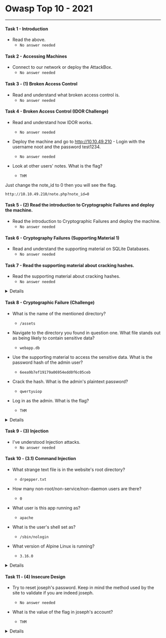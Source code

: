# Owasp Top 10 - 2021

------------------------

#### Task 1 - Introduction

- Read the above.
	- `No answer needed`

#### Task 2 - Accessing Machines 

- Connect to our network or deploy the AttackBox.
	- `No answer needed`

#### Task 3 - (1) Broken Access Control

- Read and understand what broken access control is.
	- `No answer needed`

#### Task 4 - Broken Access Control (IDOR Challenge)

- Read and understand how IDOR works.
	- `No answer needed`

- Deploy the machine and go to http://10.10.49.210 - Login with the username noot and the password test1234.
	- `No answer needed`

- Look at other users' notes. What is the flag?
	- `THM`

Just change the note_id to 0 then you will see the flag.
```
http://10.10.49.210/note.php?note_id=0
```

#### Task 5 - (2) Read the introduction to Cryptographic Failures and deploy the machine.

- Read the introduction to Cryptographic Failures and deploy the machine.
	- `No answer needed`

#### Task 6 - Cryptography Failures (Supporting Material 1)

- Read and understand the supporting material on SQLite Databases.
	- `No answer needed`

#### Task 7 - Read the supporting material about cracking hashes.

- Read the supporting material about cracking hashes.
	- `No answer needed`
<details>
#### Steps: 

Go to crackstation.net then paste the md5 hash below

```
5f4dcc3b5aa765d61d8327deb882cf99
```
</details>

#### Task 8 - Cryptographic Failure (Challenge)

- What is the name of the mentioned directory?
	- `/assets`

- Navigate to the directory you found in question one. What file stands out as being likely to contain sensitive data?
	- `webapp.db`

- Use the supporting material to access the sensitive data. What is the password hash of the admin user?
	- `6eea9b7ef19179a06954edd0f6c05ceb`

- Crack the hash. What is the admin's plaintext password?
	- `qwertyuiop`

- Log in as the admin. What is the flag?
	- `THM`
<details>
#### Steps:
Look around the source code of the site. view-source:http://10.10.11.49:81/

![image](https://github.com/kyou00/tryhackme-writeups/assets/92074685/cc160a39-6cf7-47e7-a273-9953416c9a65)

You will find a login page. Go to that page.
Then look around the source code again for that page. view-source:http://10.10.11.49:81/login.php

![image](https://github.com/kyou00/tryhackme-writeups/assets/92074685/7918115f-88b9-4d8a-b4d7-69e2df2bca4a)

View the assets page for that site. Since the comments from login.php was telling us.

![image](https://github.com/kyou00/tryhackme-writeups/assets/92074685/1fae7843-d6ce-439b-b63c-6e624ad57713)

Download the webapp.db then use sqlite3 to that file

```
sqlite3 webapp.db
.tables
PRAGMA table_info(users);
SELECT * FROM users;
```

.table to show the columns in that table
PRAGMA table_info(users); to show the information about the column
SELECT * FROM users; to display the data from the columns

admin:6eea9b7ef19179a06954edd0f6c05ceb

Go to crackstation to crackt this md5 hash

Then login the credentials to login.php as admin you will see the THM

</details>


#### Task 9 - (3) Injection 

- I've understood Injection attacks.
	- `No answer needed`

#### Task 10 - (3.1) Command Injection

- What strange text file is in the website's root directory?
	- `drpepper.txt`

- How many non-root/non-service/non-daemon users are there?
	- `0`

- What user is this app running as?
	- `apache`

- What is the user's shell set as?
	- `/sbin/nologin`

- What version of Alpine Linux is running?
	- `3.16.0`

<details>
Steps:
Just do $(ls) command to show the file in the current directory.
	
![image](https://github.com/kyou00/tryhackme-writeups/assets/92074685/add045a9-5770-4fc5-aa80-cd8573ad96f6)

Just do $(cat /etc/passwd) to reveal the non-root/non-service/non-daemon, for the user that runs the application, and for the user shell set.

![image](https://github.com/kyou00/tryhackme-writeups/assets/92074685/961dea05-2f02-4f1b-a1d8-874d1d22302e)

Just do $(cat /etc/apline-release) to show the alpine version.

![image](https://github.com/kyou00/tryhackme-writeups/assets/92074685/0da68367-e461-4ad6-8a29-d60eee76935d)

</details>

#### Task 11 - (4) Insecure Design

- Try to reset joseph's password. Keep in mind the method used by the site to validate if you are indeed joseph.
	- `No answer needed`

- What is the value of the flag in joseph's account?
	- `THM`

<details>
Steps:

Navigate to the i forgot password section.



</details>